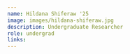 ```yaml
---
name: Hildana Shiferaw '25
image: images/hildana-shiferaw.jpg 
description: Undergraduate Researcher
role: undergrad
links:
---
```


